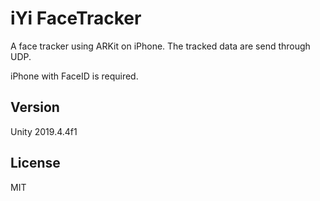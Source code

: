 # iYi FaceTracker

A face tracker using ARKit on iPhone.
The tracked data are send through UDP.

iPhone with FaceID is required.

## Version
Unity 2019.4.4f1

## License
MIT
